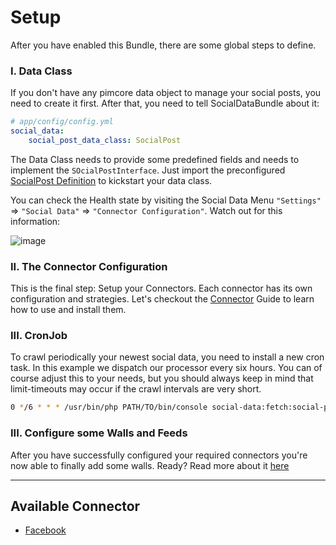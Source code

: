 # Setup
After you have enabled this Bundle, there are some global steps to define.

### I. Data Class
If you don't have any pimcore data object to manage your social posts, you need to create it first.
After that, you need to tell SocialDataBundle about it:

```yaml
# app/config/config.yml
social_data:
    social_post_data_class: SocialPost
```

The Data Class needs to provide some predefined fields and needs to implement the `SOcialPostInterface`.
Just import the preconfigured [SocialPost Definition](https://github.com/dachcom-digital/pimcore-social-data/blob/master/src/SocialDataBundle/Resources/install/class/SocialPost.class.json)
to kickstart your data class. 

You can check the Health state by visiting the Social Data Menu `"Settings"` => `"Social Data"` => `"Connector Configuration"`.
Watch out for this information:   

![image](https://user-images.githubusercontent.com/700119/94448777-9c678f00-01ab-11eb-9a72-bae59620335e.png)

### II. The Connector Configuration
This is the final step: Setup your Connectors. Each connector has its own configuration and strategies.
Let's checkout the [Connector](./10_Connectors.md) Guide to learn how to use and install them. 

### III. CronJob
To crawl periodically your newest social data, you need to install a new cron task.
In this example we dispatch our processor every six hours.
You can of course adjust this to your needs, but you should always keep in mind that limit-timeouts may occur if the crawl intervals are very short.  

```bash
0 */6 * * * /usr/bin/php PATH/TO/bin/console social-data:fetch:social-posts
```

### III. Configure some Walls and Feeds
After you have successfully configured your required connectors you're now able to finally add some walls.
Ready? Read more about it [here](./11_WallsAndFeeds.md)

***

## Available Connector
- [Facebook](./Connectors/01_Facebook.md)

